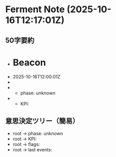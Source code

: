 # Ferment Note (2025-10-16T12:17:01Z)

## 50字要約
- # Beacon
- 2025-10-16T12:00:01Z
- 
- - phase: unknown
- - KPI:

## 意思決定ツリー（簡易）
- root -> phase: unknown
- root -> KPI:
- root -> flags:
- root -> last events:
